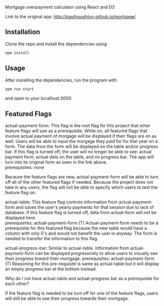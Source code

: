 Mortgage overpayment calculator using React and D3

Link to the original app:
http://paulhoughton.github.io/mortgage/

## Installation

Clone the repo and install the dependencies using

```bash
npm install
```

## Usage
After installing the dependencies, run the program with 

```bash
npm run start
```

and open to your localhost:3000

## Featured Flags

actual-payment-form:  This flag is the root flag for this project that other feature flags will use as a prerequisite.  While on, all featured flags that involve actual payment of morgage will be displayed if their flags are on as well. Users will be able to input the morgage they paid for for that year on a form.  The data from the form will be displayed on the table and/or progress bar.  If this flag is turned off, the user will no longer be able to see: actual payment form, actual data on the table, and no progress bar. The app will turn into its original form as seen in the link above.  
  prerequisites: none

Because the feature flags are new, actual-payment-form will be able to turn off all of the other featured flags if needed.  Because the project does not take in any users, the flag will not be able to specify which users to test the feature flag on.


actual-table: This feature flag controls information from actual-payment-form and saves the user's yearly payments for that session due to lack of database.  If this feature flag is turned off, data from actual-form will not be displayed here.  
  prerequisites: actual-payment-form (T)
        Actual-payment-form needs to be a prerequisite for this featured flag because the new table would have a column with only 0's and would not benefit the user in anyway.  The form is needed to transfer the information to this flag.

actual-progress-bar: Similar to actual-table.  Information from actual-payment-form can be displayed progressively to allow users to visually see their progress toward their mortgage. 
  prerequisites: actual-payment-form (T)
      Reasoning for this pre-requisite is same as actual-table but it will display an empty progress bar at the bottom instead.  

Why do I not have actual-table and actual-progress bar as a prerequisite for each other?

If the feature flag is needed to be turn off for one of the feature flags, users will still be able to see their progress towards their mortgage. 
